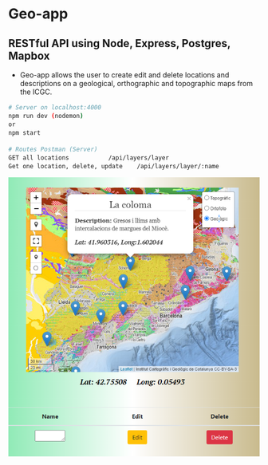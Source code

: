 # Geo-app
## RESTful API using Node, Express, Postgres, Mapbox 


* Geo-app allows the user to create edit and delete locations and descriptions on a geological,  orthographic and topographic maps from the ICGC.


```bash
# Server on localhost:4000
npm run dev (nodemon)
or
npm start

# Routes Postman (Server)
GET all locations    		/api/layers/layer
Get one location, delete, update 	/api/layers/layer/:name

```
<p align="center">
<img   src="./img/uigeo2.PNG">
</p>